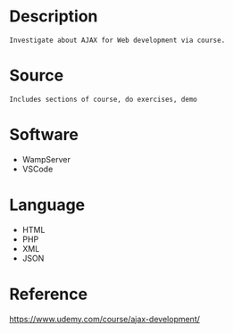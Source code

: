 # Description
    Investigate about AJAX for Web development via course.

# Source
    Includes sections of course, do exercises, demo

# Software
- WampServer
- VSCode

# Language
- HTML
- PHP
- XML
- JSON

# Reference 
https://www.udemy.com/course/ajax-development/